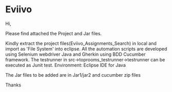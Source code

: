 # Eviivo
Hi,

Please find attached the Project and Jar files.

Kindly extract the project files(Eviivo_Assignments_Search) in local and import as 'File System' into eclipse.
All the automation scripts are developed using Selenium webdriver Java and Gherkin using BDD Cucumber framework.
The testrunner in src->toprooms_testrunner->testrunner can be executed as Junit test.
Environment: Eclipse IDE for Java


The Jar files to be added are in Jar1/jar2 and cucumber zip files

Thanks
